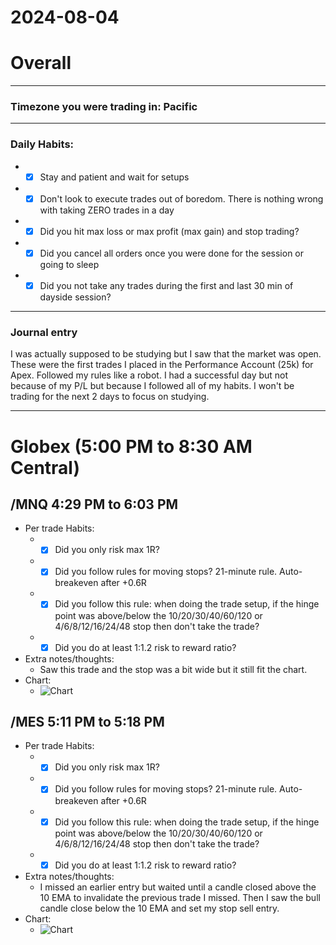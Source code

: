 # 2024-08-04

# Overall
_____
### Timezone you were trading in: Pacific
_____
### Daily Habits:
- - [x] Stay and patient and wait for setups
- - [x] Don't look to execute trades out of boredom. There is nothing wrong with taking ZERO trades in a day
- - [x] Did you hit max loss or max profit (max gain) and stop trading?
- - [x] Did you cancel all orders once you were done for the session or going to sleep
- - [x] Did you not take any trades during the first and last 30 min of dayside session?
_____ 

### Journal entry
I was actually supposed to be studying but I saw that the market was open. These were the first trades I placed in the Performance Account (25k) for Apex. Followed my rules like a robot. I had a successful day but not because of my P/L but because I followed all of my habits. I won't be trading for the next 2 days to focus on studying.
_____


# Globex (5:00 PM to 8:30 AM Central)
## /MNQ 4:29 PM to 6:03 PM
- Per trade Habits:
  - - [x] Did you only risk max 1R?
  - - [x] Did you follow rules for moving stops? 21-minute rule. Auto-breakeven after +0.6R
  - - [x] Did you follow this rule: when doing the trade setup, if the hinge point was above/below the 10/20/30/40/60/120 or 4/6/8/12/16/24/48 stop then don't take the trade?
  - - [x] Did you do at least 1:1.2 risk to reward ratio?
- Extra notes/thoughts:
  - Saw this trade and the stop was a bit wide but it still fit the chart.
- Chart:
  - ![Chart](charts/Screen%20Shot%202024-08-04%20at%2019.04.11.png?raw=true)
 
## /MES 5:11 PM to 5:18 PM
- Per trade Habits:
  - - [x] Did you only risk max 1R?
  - - [x] Did you follow rules for moving stops? 21-minute rule. Auto-breakeven after +0.6R
  - - [x] Did you follow this rule: when doing the trade setup, if the hinge point was above/below the 10/20/30/40/60/120 or 4/6/8/12/16/24/48 stop then don't take the trade?
  - - [x] Did you do at least 1:1.2 risk to reward ratio?
- Extra notes/thoughts:
  - I missed an earlier entry but waited until a candle closed above the 10 EMA to invalidate the previous trade I missed. Then I saw the bull candle close below the 10 EMA and set my stop sell entry.
- Chart:
  - ![Chart](charts/Screen%20Shot%202024-08-04%20at%2019.04.18.png?raw=true)

